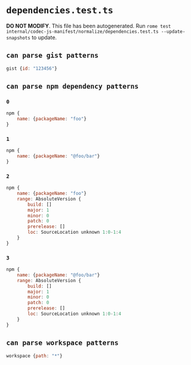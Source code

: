 # `dependencies.test.ts`

**DO NOT MODIFY**. This file has been autogenerated. Run `rome test internal/codec-js-manifest/normalize/dependencies.test.ts --update-snapshots` to update.

## `can parse gist patterns`

```javascript
gist {id: "123456"}
```

## `can parse npm dependency patterns`

### `0`

```javascript
npm {
	name: {packageName: "foo"}
}
```

### `1`

```javascript
npm {
	name: {packageName: "@foo/bar"}
}
```

### `2`

```javascript
npm {
	name: {packageName: "foo"}
	range: AbsoluteVersion {
		build: []
		major: 1
		minor: 0
		patch: 0
		prerelease: []
		loc: SourceLocation unknown 1:0-1:4
	}
}
```

### `3`

```javascript
npm {
	name: {packageName: "@foo/bar"}
	range: AbsoluteVersion {
		build: []
		major: 1
		minor: 0
		patch: 0
		prerelease: []
		loc: SourceLocation unknown 1:0-1:4
	}
}
```

## `can parse workspace patterns`

```javascript
workspace {path: "*"}
```
